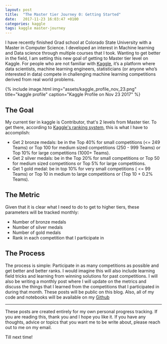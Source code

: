 ```yaml
---
layout: post
title:  "The Master tier Journey 0: Getting Started"
date:   2017-11-23 16:03:47 +0100
categories: kaggle
tags: kaggle master-journey
---
```


I have recently finished Grad school at Colorado State University with a Master in Computer Science. I developed an interest in Machine learning and Data science through multiple courses that I took. Wanting to get better in the field, I am setting this new goal of getting to Master tier level on Kaggle.
For people who are not familiar with [Kaggle](https://www.kaggle.com/), it’s a platform where data scientists, machine learning engineers, statisticians (or anyone who’s interested in data) compete in challenging machine learning competitions derived from real world problems.


{% include image.html
            img="assets/kaggle_profile_nov_23.png"
            title="kaggle profile"
            caption="Kaggle Profile on Nov 23 2017" %}

## The Goal

My current tier in kaggle is Contributor, that's 2 levels from Master tier. To get there, according to [Kaggle's ranking system](https://www.kaggle.com/progression/), this is what I have to accomplish:
- Get 2 bronze medals: be in the Top 40% for small competitions (<= 249 Teams) or Top 100 for medium sized competitions (250 - 999 Teams) or Top 10% for large competitions (1000+ Teams).
- Get 2 silver medals: be in the Top 20% for small competitions or Top 50 for medium sized competitions or Top 5% for large competitions.
- Get 1 gold medal: be in top 10% for very small competitions ( <= 99 Teams) or Top 10 in medium to large competitions or (Top 10 + 0.2% Teams).

## The Metric

Given that it is clear what I need to do to get to higher tiers, these parameters will be tracked monthly:
- Number of bronze medals
- Number of silver medals
- Number of gold medals
- Rank in each competition that I participate in

## The Process

The process is simple: Participate in as many competitions as possible and get better and better ranks. I would imagine this will also include learning field tricks and learning from winning solutions for past competitions. I will also be writing a monthly post where I will update on the metrics and discuss the things that I learned from the competitions that I participated in during that month. These posts will be public on this blog. Also, all of my code and notebooks will be available on my [Github](https://github.com/maviator)

---

These posts are created entirely for my own personal progress tracking. If you are reading this, thank you and I hope you like it. If you have any thoughts, advice or topics that you want me to be write about, please reach out to me on my email.

Till next time!
